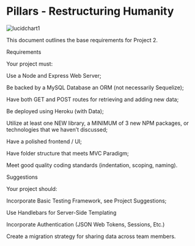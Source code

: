# Pillars - Restructuring Humanity

![lucidchart1](https://github.com/cphelps987/Project2/blob/master/Pillars%20-%20Page%202.png)



This document outlines the base requirements for Project 2.

Requirements

Your project must:

Use a Node and Express Web Server;

Be backed by a MySQL Database an ORM (not necessarily Sequelize);

Have both GET and POST routes for retrieving and adding new data;

Be deployed using Heroku (with Data);

Utilize at least one NEW library, a MINIMUM of 3 new NPM packages, or technologies that we haven’t discussed;

Have a polished frontend / UI;

Have folder structure that meets MVC Paradigm;

Meet good quality coding standards (indentation, scoping, naming).

Suggestions

Your project should:

Incorporate Basic Testing Framework, see Project Suggestions;

Use Handlebars for Server-Side Templating

Incorporate Authentication (JSON Web Tokens, Sessions, Etc.)

Create a migration strategy for sharing data across team members.
